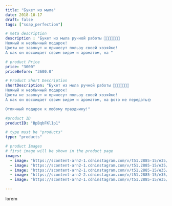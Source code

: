 ```yaml
---
title: "Букет из мыла"
date: 2018-10-17
draft: false
tags: ["soap_perfection"]

# meta description
description : "Букет из мыла ручной работы 🌹🌹🌹🎀🦋🦋🦋
Нежный и необычный подарок!
Цветы не завянут и принесут пользу своей хозяйке!
А как он восхищает своим видом и ароматом, на "

# product Price
price: "3000"
priceBefore: "3600.0"

# Product Short Description
shortDescription: "Букет из мыла ручной работы 🌹🌹🌹🎀🦋🦋🦋
Нежный и необычный подарок!
Цветы не завянут и принесут пользу своей хозяйке!
А как он восхищает своим видом и ароматом, на фото не передать🌞

Отличный подарок к любому празднику!"

#product ID
productID: "BpBqbFKlIp1"

# type must be "products"
type: "products"

# product Images
# first image will be shown in the product page
images:
  - image: "https://scontent-arn2-1.cdninstagram.com/v/t51.2885-15/e35/43459074_2198074867136255_3020527153267256061_n.jpg?se=7&tp=1&_nc_ht=scontent-arn2-1.cdninstagram.com&_nc_cat=111&_nc_ohc=P6_RN4LjrooAX9-hX3F&oh=e5acb4d4d048ae4da51a76f7c7c2b3c2&oe=606C01A1&ig_cache_key=MTg5MTk3OTg5MzQ4MDQ4Mzk1MA%3D%3D.2"
  - image: "https://scontent-arn2-1.cdninstagram.com/v/t51.2885-15/e35/44252241_1942661225813675_2915004763835247765_n.jpg?se=7&tp=1&_nc_ht=scontent-arn2-1.cdninstagram.com&_nc_cat=111&_nc_ohc=yp1u-KIDbvoAX9s0ETz&oh=a1817f56443459ddd2d87bdce1893ae9&oe=6069CBDA&ig_cache_key=MTg5MTk3OTg5MzQ2MzczNjgzMw%3D%3D.2"
  - image: "https://scontent-arn2-1.cdninstagram.com/v/t51.2885-15/e35/43778423_1059520897543434_5490039301117761077_n.jpg?se=7&tp=1&_nc_ht=scontent-arn2-1.cdninstagram.com&_nc_cat=106&_nc_ohc=lMk24waly4IAX9qC543&oh=076db061bb7b17bda8cf55f9c655f129&oe=606A0B8F&ig_cache_key=MTg5MTk3OTg5MzQzODU1Mjg2OA%3D%3D.2"
  - image: "https://scontent-arn2-2.cdninstagram.com/v/t51.2885-15/e35/43422324_376697079735020_8559475945341351381_n.jpg?se=7&tp=1&_nc_ht=scontent-arn2-2.cdninstagram.com&_nc_cat=108&_nc_ohc=83cQqbw44BYAX9snjr0&oh=b1228f15ea7eb491adeec725c1491850&oe=606C93D5&ig_cache_key=MTg5MTk3OTg5MzUyMjQxOTMyNQ%3D%3D.2"
  - image: "https://scontent-arn2-1.cdninstagram.com/v/t51.2885-15/e35/43425861_271092346852398_6227880589034264873_n.jpg?se=7&tp=1&_nc_ht=scontent-arn2-1.cdninstagram.com&_nc_cat=106&_nc_ohc=_k8VanHleOYAX8nfQQI&oh=69482eccee7531992b2a7df97946a1c6&oe=606A3254&ig_cache_key=MTg5MTk3OTg5MzQ5NzE2MjQ2NQ%3D%3D.2"

---
```

lorem

